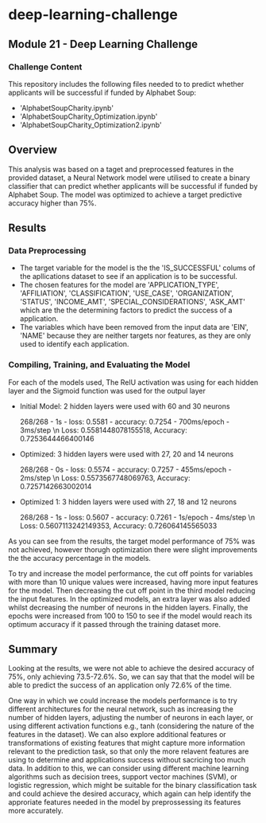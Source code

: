# deep-learning-challenge
## Module 21 - Deep Learning Challenge

### Challenge Content

This repository includes the following files needed to to predict whether applicants will be successful if funded by Alphabet Soup:

- 'AlphabetSoupCharity.ipynb'
- 'AlphabetSoupCharity_Optimization.ipynb'
- 'AlphabetSoupCharity_Optimization2.ipynb'


## Overview

This analysis was based on a taget and preprocessed features in the provided dataset, a Neural Network model were utilised to create a binary classifier that can predict whether applicants will be successful if funded by Alphabet Soup. The model was optimized to achieve a target predictive accuracy higher than 75%.


## Results

### Data Preprocessing

- The target variable for the model is the the 'IS_SUCCESSFUL' colums of the apllications dataset to see if an application is to be successful.
- The chosen features for the model are 'APPLICATION_TYPE', 'AFFILIATION', 'CLASSIFICATION', 'USE_CASE', 'ORGANIZATION', 'STATUS', 'INCOME_AMT', 'SPECIAL_CONSIDERATIONS', 'ASK_AMT' which are the the determining factors to predict the success of a application.
- The variables which have been removed from the input data are 'EIN', 'NAME' because they are neither targets nor features, as they are only used to identify each application.

### Compiling, Training, and Evaluating the Model

For each of the models used, The RelU activation was using for each hidden layer and the Sigmoid function was used for the outpul layer

 - Initial Model: 2 hidden layers were used with 60 and 30 neurons
   
   268/268 - 1s - loss: 0.5581 - accuracy: 0.7254 - 700ms/epoch - 3ms/step \n
   Loss: 0.5581448078155518, Accuracy: 0.7253644466400146

 - Optimized: 3 hidden layers were used with 27, 20 and 14 neurons
   
   268/268 - 0s - loss: 0.5574 - accuracy: 0.7257 - 455ms/epoch - 2ms/step \n
   Loss: 0.5573567748069763, Accuracy: 0.7257142663002014

 - Optimized 1: 3 hidden layers were used with 27, 18 and 12 neurons
   
   268/268 - 1s - loss: 0.5607 - accuracy: 0.7261 - 1s/epoch - 4ms/step \n
   Loss: 0.5607113242149353, Accuracy: 0.726064145565033

As you can see from the results, the target model performance of 75% was not achieved, however thorugh optimization there were slight improvements the the accuracy percentage in the models.

To try and increase the model performance, the cut off points for variables with more than 10 unique values were increased, having more input features for the model. Then decreasing the cut off point in the third model reducing the input features. In the optimized models, an extra layer was also added whilst decreasing the number of neurons in the hidden layers. Finally, the epochs were increased from 100 to 150 to see if the model would reach its optimum accuracy if it passed through the training dataset more.


## Summary

Looking at the results, we were not able to achieve the desired accuracy of 75%, only achieving 73.5-72.6%. So, we can say that that the model will be able to predict the success of an application only 72.6% of the time.

One way in which we could increase the models performance is to try different architectures for the neural network, such as increasing the number of hidden layers, adjusting the number of neurons in each layer, or using different activation functions e.g., tanh (considering the nature of the features in the dataset). We can also explore additional features or transformations of existing features that might capture more information relevant to the prediction task, so that only the more relavent features are using to determine and applications success without sacricing too much data. In addition to this, we can consider using different machine learning algorithms such as decision trees, support vector machines (SVM), or logistic regression, which might be suitable for the binary classification task and could achieve the desired accuracy, which again can help identify the approriate features needed in the model by preprossessing its features more accurately.





